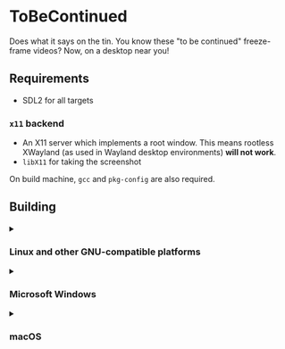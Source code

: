# ToBeContinued

Does what it says on the tin. You know these "to be continued" freeze-frame videos? Now, on a desktop near you!

## Requirements

 - SDL2 for all targets

### `x11` backend

 - An X11 server which implements a root window. This means rootless XWayland (as used in Wayland desktop environments) **will not work**.
 - `libX11` for taking the screenshot


On build machine, `gcc` and `pkg-config` are also required.

## Building

<details>
<summary>

### Linux and other GNU-compatible platforms

</summary>

Clone the repository and run `make`. If you have a system-wide installation of SDL2
and X11, this should work out of the box.

The provided Makefile supports a couple extra options which should help target
other platforms:

 - The usual `CC` and `LD` to specify a cross-compiler. You shouldn't need to redefine
   them.
 - Like in the Linux kernel, `O` designates an alternate output directory.
 - `BACKEND` selects a specific method to take a screenshot. Individual backends
   can be found as subdirectories of `src`.

</details>

<details>
<summary>

### Microsoft Windows

</summary>

Building the executable on Windows has only been tested on [MSys2](https://msys2.org), with the `mingw32` toolchain. The `pc-msys2` toolchain may work provided that you have the SDL2 library available.

The `x11` backend can be made to work, but `libX11` is not available on the MSys2 repositories, and an X server like `vcXsrv` is required on the target machine.

If you have `nix` installed (or use [`nix-portable`](https://github.com/DavHau/nix-portable)),
you can use the provided `win.nix` file to cross-compile to Windows. The
generated `SDL2.dll` file will need to be provided alongside the executable
in order for it to work.

</details>

<details>
<summary>

### macOS

</summary>

Ensure that you have installed the macOS SDK (which can be found in Xcode), and
build using the provided Makefile.
The preferred backend is `quartz`, as it can be made to work without installing an
X server.

Building the `x11` backend requires an X server such as [XQuartz](https://xquartz.org),
as well as `libX11` and its development headers. An X server will be required on the
target machine as well.

It is currently not possible to cross-compile to macOS from Linux using Nix, due to
the lack of Darwin's `libSystem`. [`osxcross`](https://github.com/tpoechtrager/osxcross)
might work, you are free to try.

</details>
